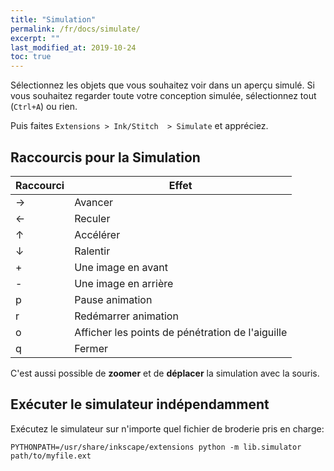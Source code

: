 ```yaml
---
title: "Simulation"
permalink: /fr/docs/simulate/
excerpt: ""
last_modified_at: 2019-10-24
toc: true
---
```


Sélectionnez les objets que vous souhaitez voir dans un aperçu simulé. Si vous souhaitez regarder toute votre conception simulée, sélectionnez tout (`Ctrl+A`) ou rien.

Puis faites `Extensions > Ink/Stitch  > Simulate` et appréciez.

## Raccourcis pour la Simulation 

Raccourci | Effet
-------- | --------
<key>→</key> | Avancer
<key>←</key> | Reculer
<key>↑</key> | Accélérer
<key>↓</key> | Ralentir
<key>+</key> | Une image en avant
<key>-</key> | Une image en arrière
<key>p</key> | Pause animation
<key>r</key> | Redémarrer animation
<key>o</key> | Afficher les points de pénétration de l'aiguille
<key>q</key> | Fermer

C'est aussi possible de **zoomer** et de **déplacer** la simulation avec la souris.

## Exécuter le simulateur indépendamment

Exécutez le simulateur sur n'importe quel fichier de broderie pris en charge:

```
PYTHONPATH=/usr/share/inkscape/extensions python -m lib.simulator path/to/myfile.ext
```
